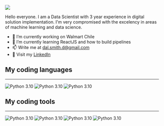 ![](figures/background.png)

Hello everyone. I am a Data Scientist with 3 year experience in digital solution implementation. I'm very compromised with the excelency in areas of machine learning and data science.

- 🔭 I’m currently working on Walmart Chile
- 🌱 I’m currently learning ReactJS and how to build pipelines
- 📫 Write me at dal.smith.d@gmail.com
- 💬 Visit my [LinkedIn](https://www.linkedin.com/in/daniel-alejandro-smith-de-la-carrera-70135b180/)

## My coding languages
---

![Python 3.10](https://img.shields.io/badge/python-blue.svg)
![Python 3.10](https://img.shields.io/badge/javascript-blue.svg)
![Python 3.10](https://img.shields.io/badge/SQL-blue.svg)

## My coding tools
---

![Python 3.10](https://img.shields.io/badge/GCP-darkgreen.svg)
![Python 3.10](https://img.shields.io/badge/PowerBI-darkgreen.svg)
![Python 3.10](https://img.shields.io/badge/Excel-darkgreen.svg)
![Python 3.10](https://img.shields.io/badge/Git-darkgreen.svg)

<!--
**alexbondino/alexbondino** is a ✨ _special_ ✨ repository because its `README.md` (this file) appears on your GitHub profile.

Here are some ideas to get you started:

- 🔭 I’m currently working on Walmart
- 🌱 I’m currently learning ReactJS
- 👯 I’m looking to collaborate on ...
- 🤔 I’m looking for help with ...
- 💬 Ask me about ...
- 📫 How to reach me: ...
- 😄 Pronouns: ...
- ⚡ Fun fact: ...
-->

